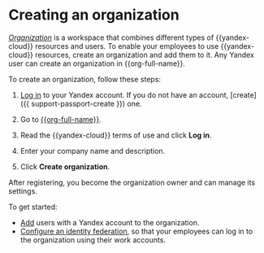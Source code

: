 # Creating an organization

[_Organization_](../../overview/roles-and-resources.md) is a workspace that combines different types of {{yandex-cloud}} resources and users. To enable your employees to use {{yandex-cloud}} resources, create an organization and add them to it. Any Yandex user can create an organization in {{org-full-name}}.

To create an organization, follow these steps:

1. [Log in]({{link-passport}}) to your Yandex account. If you do not have an account, [create]({{ support-passport-create }}) one.

1. Go to [{{org-full-name}}]({{link-org-main}}).

1. Read the {{yandex-cloud}} terms of use and click **Log in**.

1. Enter your company name and description.

1. Click **Create organization**.

After registering, you become the organization owner and can manage its settings.

To get started:

- [Add](add-account.md) users with a Yandex account to the organization.
- [Configure an identity federation](../concepts/add-federation.md), so that your employees can log in to the organization using their work accounts.
